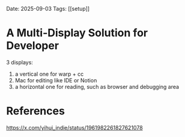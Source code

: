 Date: 2025-09-03
Tags: [[setup]]

# A Multi-Display Solution for Developer

3 displays:
1. a vertical one for warp + cc
2. Mac for editing like IDE or Notion
3. a horizontal one for reading, such as browser and debugging area

# References
https://x.com/yihui_indie/status/1961982261827621078